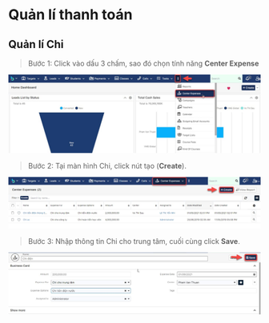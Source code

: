 # Quản lí thanh toán

## Quản lí Chi

> Bước 1: Click vào dấu 3 chấm, sao đó chọn tính năng **Center Expense**

![](<../.gitbook/assets/1 (5).jpg>)

> Bước 2: Tại màn hình Chi, click nút tạo (**Create**).

![](<../.gitbook/assets/2 (5).jpg>)

> Bước 3: Nhập thông tin Chi cho trung tâm, cuối cùng click **Save**.

![](<../.gitbook/assets/3 (3).jpg>)
